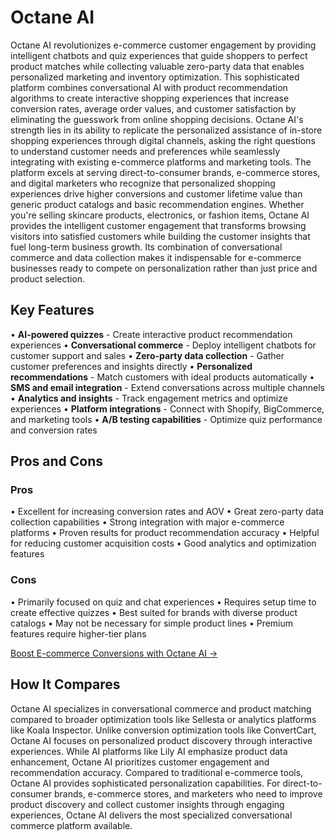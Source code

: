 # Octane AI

Octane AI revolutionizes e-commerce customer engagement by providing intelligent chatbots and quiz experiences that guide shoppers to perfect product matches while collecting valuable zero-party data that enables personalized marketing and inventory optimization. This sophisticated platform combines conversational AI with product recommendation algorithms to create interactive shopping experiences that increase conversion rates, average order values, and customer satisfaction by eliminating the guesswork from online shopping decisions. Octane AI's strength lies in its ability to replicate the personalized assistance of in-store shopping experiences through digital channels, asking the right questions to understand customer needs and preferences while seamlessly integrating with existing e-commerce platforms and marketing tools. The platform excels at serving direct-to-consumer brands, e-commerce stores, and digital marketers who recognize that personalized shopping experiences drive higher conversions and customer lifetime value than generic product catalogs and basic recommendation engines. Whether you're selling skincare products, electronics, or fashion items, Octane AI provides the intelligent customer engagement that transforms browsing visitors into satisfied customers while building the customer insights that fuel long-term business growth. Its combination of conversational commerce and data collection makes it indispensable for e-commerce businesses ready to compete on personalization rather than just price and product selection.

## Key Features

• **AI-powered quizzes** - Create interactive product recommendation experiences
• **Conversational commerce** - Deploy intelligent chatbots for customer support and sales
• **Zero-party data collection** - Gather customer preferences and insights directly
• **Personalized recommendations** - Match customers with ideal products automatically
• **SMS and email integration** - Extend conversations across multiple channels
• **Analytics and insights** - Track engagement metrics and optimize experiences
• **Platform integrations** - Connect with Shopify, BigCommerce, and marketing tools
• **A/B testing capabilities** - Optimize quiz performance and conversion rates

## Pros and Cons

### Pros
• Excellent for increasing conversion rates and AOV
• Great zero-party data collection capabilities
• Strong integration with major e-commerce platforms
• Proven results for product recommendation accuracy
• Helpful for reducing customer acquisition costs
• Good analytics and optimization features

### Cons
• Primarily focused on quiz and chat experiences
• Requires setup time to create effective quizzes
• Best suited for brands with diverse product catalogs
• May not be necessary for simple product lines
• Premium features require higher-tier plans

[Boost E-commerce Conversions with Octane AI →](https://www.octaneai.com)

## How It Compares

Octane AI specializes in conversational commerce and product matching compared to broader optimization tools like Sellesta or analytics platforms like Koala Inspector. Unlike conversion optimization tools like ConvertCart, Octane AI focuses on personalized product discovery through interactive experiences. While AI platforms like Lily AI emphasize product data enhancement, Octane AI prioritizes customer engagement and recommendation accuracy. Compared to traditional e-commerce tools, Octane AI provides sophisticated personalization capabilities. For direct-to-consumer brands, e-commerce stores, and marketers who need to improve product discovery and collect customer insights through engaging experiences, Octane AI delivers the most specialized conversational commerce platform available.